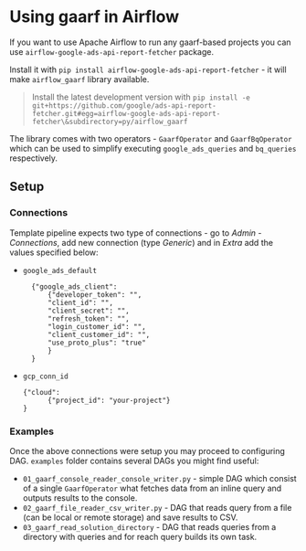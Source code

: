 # Using gaarf in Airflow


If you want to use Apache Airflow to run any gaarf-based projects you can use
`airflow-google-ads-api-report-fetcher` package.

Install it with `pip install airflow-google-ads-api-report-fetcher` -
it will make  `airflow_gaarf` library available.

> Install the latest development version with `pip install -e git+https://github.com/google/ads-api-report-fetcher.git#egg=airflow-google-ads-api-report-fetcher\&subdirectory=py/airflow_gaarf`

The library comes with two operators - `GaarfOperator` and `GaarfBqOperator` which can
be used to simplify executing `google_ads_queries` and `bq_queries` respectively.

## Setup
### Connections

Template pipeline expects two type of connections - go to *Admin - Connections*,
add new connection (type *Generic*) and in *Extra* add the values specified below:

* `google_ads_default`

		{"google_ads_client":
			{"developer_token": "",
			"client_id": "",
			"client_secret": "",
			"refresh_token": "",
			"login_customer_id": "",
			"client_customer_id": "",
			"use_proto_plus": "true"
			}
		}

* `gcp_conn_id`

	  {"cloud":
			{"project_id": "your-project"}
	  }


### Examples 

Once the above connections were setup you may proceed to configuring DAG.
`examples` folder contains several DAGs you might find useful:

* `01_gaarf_console_reader_console_writer.py` - simple DAG which consist of a single `GaarfOperator` what fetches data from an inline query and outputs results to the console.
* `02_gaarf_file_reader_csv_writer.py` - DAG that reads query from a file (can be local or remote storage) and save results to CSV.
* `03_gaarf_read_solution_directory` - DAG that reads queries from a directory with queries and for reach query builds its own task.


